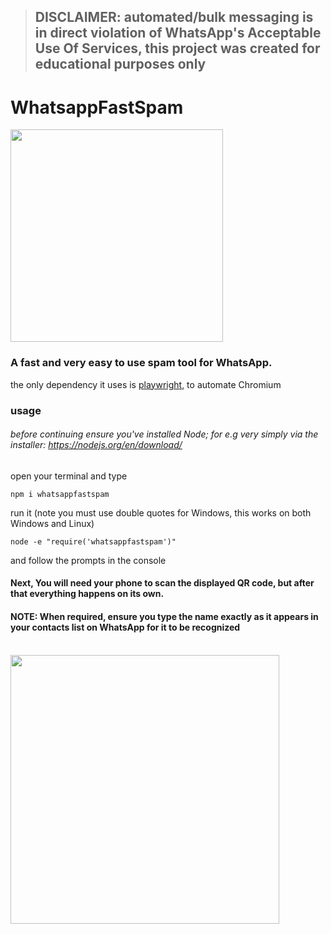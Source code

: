 
> ## DISCLAIMER: automated/bulk messaging is in direct violation of WhatsApp's Acceptable Use Of Services, this project was created for educational purposes only 

# WhatsappFastSpam

<img src = "https://user-images.githubusercontent.com/68165727/134043878-0d143dab-916f-49ac-9911-23a8aa083c76.png" width = 340/>


### A fast and **very** easy to use spam tool for WhatsApp.


the only dependency it uses is [playwright](https://playwright.dev/), to automate Chromium

### usage
###### before continuing ensure you've installed Node; for e.g very simply via the installer: https://nodejs.org/en/download/
open your terminal and type
```
npm i whatsappfastspam
```

run it (note you must use double quotes for Windows, this works on both Windows and Linux)
```
node -e "require('whatsappfastspam')"
```
and follow the prompts in the console

#### Next, **You will need your phone** to scan the displayed QR code, but after that everything happens on its own.
#### NOTE: When required, ensure you type the name **exactly** as it appears in your contacts list on WhatsApp for it to be recognized 
<br>


<img src = "https://user-images.githubusercontent.com/68165727/133798038-1e229700-a0a5-43ac-9a72-36f3222d2f16.png" width = 430>

